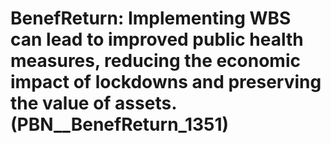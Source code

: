 # BenefReturn: __Implementing WBS can lead to improved public health measures, reducing the economic impact of lockdowns and preserving the value of assets.__ (PBN__BenefReturn_1351)

